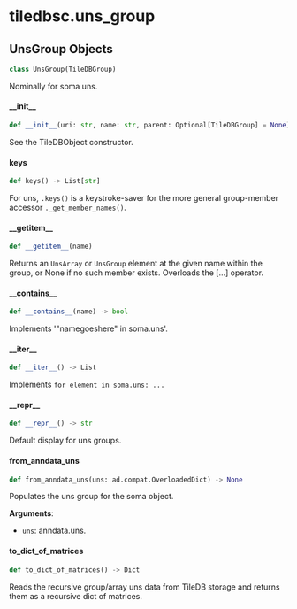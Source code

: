 <a id="tiledbsc.uns_group"></a>

# tiledbsc.uns\_group

<a id="tiledbsc.uns_group.UnsGroup"></a>

## UnsGroup Objects

```python
class UnsGroup(TileDBGroup)
```

Nominally for soma uns.

<a id="tiledbsc.uns_group.UnsGroup.__init__"></a>

#### \_\_init\_\_

```python
def __init__(uri: str, name: str, parent: Optional[TileDBGroup] = None)
```

See the TileDBObject constructor.

<a id="tiledbsc.uns_group.UnsGroup.keys"></a>

#### keys

```python
def keys() -> List[str]
```

For uns, `.keys()` is a keystroke-saver for the more general group-member
accessor `._get_member_names()`.

<a id="tiledbsc.uns_group.UnsGroup.__getitem__"></a>

#### \_\_getitem\_\_

```python
def __getitem__(name)
```

Returns an `UnsArray` or `UnsGroup` element at the given name within the group, or None if
no such member exists.  Overloads the [...] operator.

<a id="tiledbsc.uns_group.UnsGroup.__contains__"></a>

#### \_\_contains\_\_

```python
def __contains__(name) -> bool
```

Implements '"namegoeshere" in soma.uns'.

<a id="tiledbsc.uns_group.UnsGroup.__iter__"></a>

#### \_\_iter\_\_

```python
def __iter__() -> List
```

Implements `for element in soma.uns: ...`

<a id="tiledbsc.uns_group.UnsGroup.__repr__"></a>

#### \_\_repr\_\_

```python
def __repr__() -> str
```

Default display for uns groups.

<a id="tiledbsc.uns_group.UnsGroup.from_anndata_uns"></a>

#### from\_anndata\_uns

```python
def from_anndata_uns(uns: ad.compat.OverloadedDict) -> None
```

Populates the uns group for the soma object.

**Arguments**:

- `uns`: anndata.uns.

<a id="tiledbsc.uns_group.UnsGroup.to_dict_of_matrices"></a>

#### to\_dict\_of\_matrices

```python
def to_dict_of_matrices() -> Dict
```

Reads the recursive group/array uns data from TileDB storage and returns them as a recursive dict of matrices.

